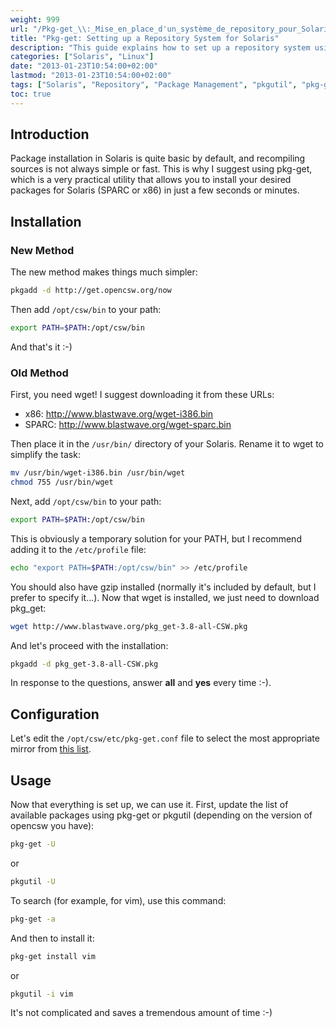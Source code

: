 ```yaml
---
weight: 999
url: "/Pkg-get_\\:_Mise_en_place_d'un_système_de_repository_pour_Solaris/"
title: "Pkg-get: Setting up a Repository System for Solaris"
description: "This guide explains how to set up a repository system using pkg-get for Solaris to easily install packages."
categories: ["Solaris", "Linux"]
date: "2013-01-23T10:54:00+02:00"
lastmod: "2013-01-23T10:54:00+02:00"
tags: ["Solaris", "Repository", "Package Management", "pkgutil", "pkg-get"]
toc: true
---
```


## Introduction

Package installation in Solaris is quite basic by default, and recompiling sources is not always simple or fast. This is why I suggest using pkg-get, which is a very practical utility that allows you to install your desired packages for Solaris (SPARC or x86) in just a few seconds or minutes.

## Installation

### New Method

The new method makes things much simpler:

```bash
pkgadd -d http://get.opencsw.org/now
```

Then add `/opt/csw/bin` to your path:

```bash
export PATH=$PATH:/opt/csw/bin
```

And that's it :-)

### Old Method

First, you need wget! I suggest downloading it from these URLs:

- x86: http://www.blastwave.org/wget-i386.bin
- SPARC: http://www.blastwave.org/wget-sparc.bin

Then place it in the `/usr/bin/` directory of your Solaris. Rename it to wget to simplify the task:

```bash
mv /usr/bin/wget-i386.bin /usr/bin/wget
chmod 755 /usr/bin/wget
```

Next, add `/opt/csw/bin` to your path:

```bash
export PATH=$PATH:/opt/csw/bin
```

This is obviously a temporary solution for your PATH, but I recommend adding it to the `/etc/profile` file:

```bash
echo "export PATH=$PATH:/opt/csw/bin" >> /etc/profile
```

You should also have gzip installed (normally it's included by default, but I prefer to specify it...). Now that wget is installed, we just need to download pkg_get:

```bash
wget http://www.blastwave.org/pkg_get-3.8-all-CSW.pkg
```

And let's proceed with the installation:

```bash
pkgadd -d pkg_get-3.8-all-CSW.pkg
```

In response to the questions, answer **all** and **yes** every time :-).

## Configuration

Let's edit the `/opt/csw/etc/pkg-get.conf` file to select the most appropriate mirror from [this list](https://www.blastwave.org/mirrors.php).

## Usage

Now that everything is set up, we can use it. First, update the list of available packages using pkg-get or pkgutil (depending on the version of opencsw you have):

```bash
pkg-get -U
```

or

```bash
pkgutil -U
```

To search (for example, for vim), use this command:

```bash
pkg-get -a 
```

And then to install it:

```bash
pkg-get install vim
```

or

```bash
pkgutil -i vim
```

It's not complicated and saves a tremendous amount of time :-)
